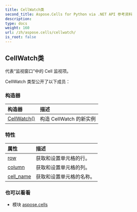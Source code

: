 ```yaml
---
title: CellWatch类
second_title: Aspose.Cells for Python via .NET API 参考资料
description:
type: docs
weight: 160
url: /zh/aspose.cells/cellwatch/
is_root: false
---
```

## CellWatch类
代表“监视窗口”中的 Cell 监视项。



CellWatch 类型公开了以下成员：

### 构造器
|构造器|描述|
| :- | :- |
| [CellWatch()](/cells/python-net/zh/aspose.cells/cellwatch/__init__/#) |构造 CellWatch 的新实例|


### 特性
|属性|描述|
| :- | :- |
| [row](/cells/python-net/zh/aspose.cells/cellwatch/row) |获取和设置单元格的行。|
| [column](/cells/python-net/zh/aspose.cells/cellwatch/column) |获取和设置单元格的列。|
| [cell_name](/cells/python-net/zh/aspose.cells/cellwatch/cell_name) |获取和设置单元格的名称。|



### 也可以看看
* 模块 [aspose.cells](..)
